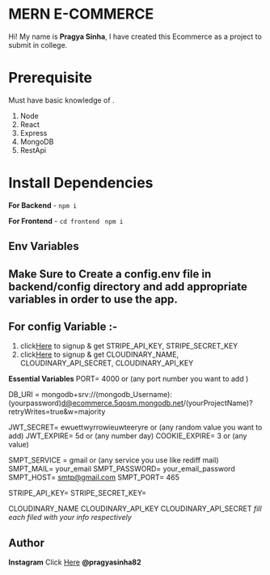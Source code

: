 # MERN E-COMMERCE 

Hi! My name is **Pragya Sinha**, I have created this Ecommerce as a project to submit in college.

# Prerequisite

  Must have basic knowledge of  .
1.  Node 
2.  React 
3.  Express
4.  MongoDB 
5.  RestApi 

# Install Dependencies

**For Backend** - `npm i`

**For Frontend** - `cd frontend` ` npm i`

## Env Variables

## Make Sure to Create a config.env file in backend/config directory and add appropriate variables in order to use the app.

## For config Variable :-
1.  click[Here](https://stripe.com/en-in) to signup & get STRIPE_API_KEY, STRIPE_SECRET_KEY
2.  click[Here](https://www.cloudinary.com) to signup & get CLOUDINARY_NAME, CLOUDINARY_API_SECRET, CLOUDINARY_API_KEY

**Essential Variables**
PORT= 4000 or (any port number you want to add )

DB_URI = mongodb+srv://(mongodb_Username):(yourpassword)d@ecommerce.5qosm.mongodb.net/(yourProjectName)?retryWrites=true&w=majority

JWT_SECRET= ewuettwyrrowieuwteeryre  or (any random value you want to add)
JWT_EXPIRE= 5d or (any number day)
COOKIE_EXPIRE= 3 or (any value)

SMPT_SERVICE = gmail or  (any service you use like rediff mail)
SMPT_MAIL=  your_email 
SMPT_PASSWORD=  your_email_password
SMPT_HOST= smtp@gmail.com
SMPT_PORT= 465

STRIPE_API_KEY=
STRIPE_SECRET_KEY=

CLOUDINARY_NAME
CLOUDINARY_API_KEY
CLOUDINARY_API_SECRET
_fill each filed with your info respectively_

## Author

**Instagram** Click [Here](https://www.instagram.com/pragyasinha82) **@pragyasinha82**